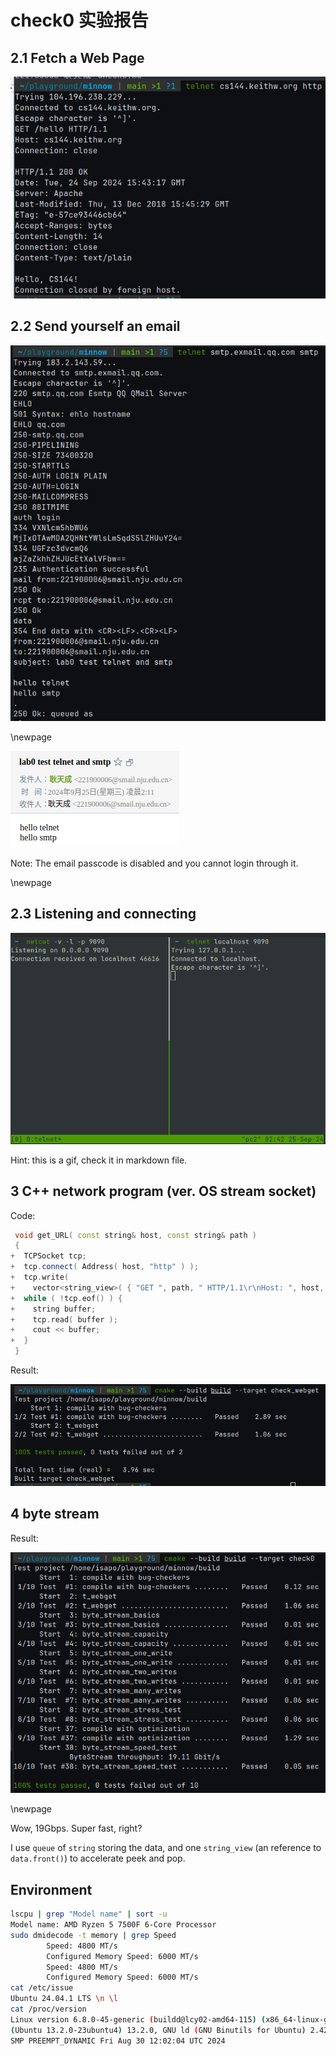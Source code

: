 # check0 实验报告

## 2.1 Fetch a Web Page

![web page fetch](img/fetch_web.png)

## 2.2 Send yourself an email

![email terminal](img/smtpcli.png)

\newpage

![email mailbox](img/smtpclient.png)

Note: The email passcode is disabled and you cannot login through it.

\newpage

## 2.3 Listening and connecting

![netcat and telnet](img/server_client.gif)

Hint: this is a gif, check it in markdown file.

## 3 C++ network program (ver. OS stream socket)

Code:
```cpp
 void get_URL( const string& host, const string& path )
 {
+  TCPSocket tcp;
+  tcp.connect( Address( host, "http" ) );
+  tcp.write(
+    vector<string_view>( { "GET ", path, " HTTP/1.1\r\nHost: ", host, "\r\nConnection: close\r\n\r\n" } ) );
+  while ( !tcp.eof() ) {
+    string buffer;
+    tcp.read( buffer );
+    cout << buffer;
+  }
 }
```

Result:

![cmake check webget](img/cmake_check_webget.png)

## 4 byte stream

Result:

![cmake check0](img/cmake_check0.png)

\newpage

Wow, 19Gbps. Super fast, right?

I use `queue` of `string` storing the data, and one `string_view` (an reference to `data.front()`)
to accelerate peek and pop.

## Environment

```sh
lscpu | grep "Model name" | sort -u
Model name: AMD Ryzen 5 7500F 6-Core Processor
sudo dmidecode -t memory | grep Speed
        Speed: 4800 MT/s
        Configured Memory Speed: 6000 MT/s
        Speed: 4800 MT/s
        Configured Memory Speed: 6000 MT/s
cat /etc/issue
Ubuntu 24.04.1 LTS \n \l
cat /proc/version
Linux version 6.8.0-45-generic (buildd@lcy02-amd64-115) (x86_64-linux-gnu-gcc-13
(Ubuntu 13.2.0-23ubuntu4) 13.2.0, GNU ld (GNU Binutils for Ubuntu) 2.42) #45-Ubuntu
SMP PREEMPT_DYNAMIC Fri Aug 30 12:02:04 UTC 2024
```

